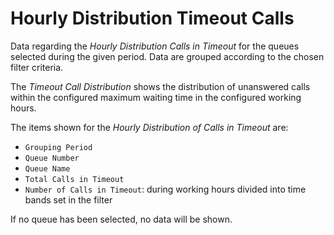 # Hourly Distribution Timeout Calls

Data regarding the *Hourly Distribution Calls in Timeout* for
the queues selected during the given period.
Data are grouped according to the chosen filter criteria.

The *Timeout Call Distribution* shows the distribution 
of unanswered calls within the configured maximum waiting time 
in the configured working hours.

The items shown for the *Hourly Distribution of Calls in Timeout*
are:

- `Grouping Period`
- `Queue Number`
- `Queue Name`
- `Total Calls in Timeout`
- `Number of Calls in Timeout`: during working hours divided into
time bands set in the filter

If no queue has been selected, no data will be shown.
